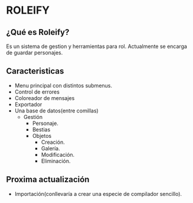 # ROLEIFY

## ¿Qué es Roleify?
Es un sistema de gestion y herramientas para rol. 
Actualmente se encarga de guardar personajes.
 
## Caracteristicas
- Menu principal con distintos submenus.
- Control de errores
- Coloreador de mensajes
- Exportador
- Una base de datos(entre comillas)
  - Gestión
    - Personaje.
    - Bestias
    - Objetos
      - Creación.
      - Galería.
      - Modificación.
      - Eliminación.
## Proxima actualización
- Importación(conllevaría a crear una especie de compilador sencillo).
